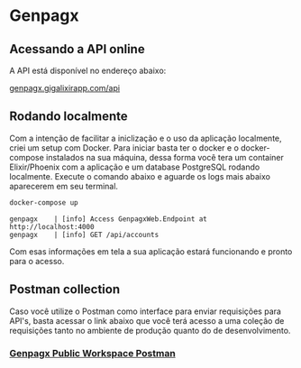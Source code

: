 # Genpagx

## Acessando a API online

A API está disponível no endereço abaixo:

[genpagx.gigalixirapp.com/api](https://genpagx.gigalixirapp.com/api)

## Rodando localmente

Com a intenção de facilitar a iniclização e o uso da aplicação localmente, criei um setup com Docker.
Para iniciar basta ter o docker e o docker-compose instalados na sua máquina, dessa forma você tera um container Elixir/Phoenix com a aplicação e um database PostgreSQL rodando localmente.
Execute o comando abaixo e aguarde os logs mais abaixo aparecerem em seu terminal.

```bash
docker-compose up
```

```
genpagx    | [info] Access GenpagxWeb.Endpoint at http://localhost:4000
genpagx    | [info] GET /api/accounts
```

Com esas informações em tela a sua aplicação estará funcionando e pronto para o acesso.
## Postman collection

Caso você utilize o Postman como interface para enviar requisições para API's, basta acessar o link abaixo que você terá acesso a uma coleção de requisições tanto no ambiente de produção quanto do de desenvolvimento.

### [Genpagx Public Workspace Postman](https://www.postman.com/restless-capsule-16017/workspace/d8442359-86e8-4f0b-9f9a-dee0db1716e6)
